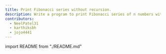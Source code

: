 ```yaml
---
title: Print Fibonacci series without recursion.
description: Write a program to print Fibonacci series of n numbers without using recursion.
contributors:
  - NeelPatel31
  - karthiksbh 
  - jojo4441 
---
```


import README from "./README.md"

<README />
